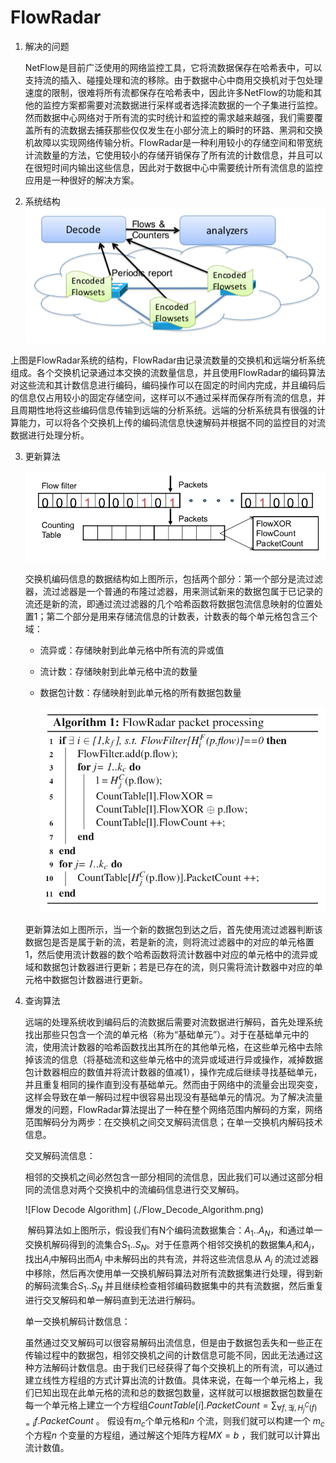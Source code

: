 # FlowRadar

1. 解决的问题

   ​	NetFlow是目前广泛使用的网络监控工具，它将流数据保存在哈希表中，可以支持流的插入、碰撞处理和流的移除。由于数据中心中商用交换机对于包处理速度的限制，很难将所有流都保存在哈希表中，因此许多NetFlow的功能和其他的监控方案都需要对流数据进行采样或者选择流数据的一个子集进行监控。然而数据中心网络对于所有流的实时统计和监控的需求越来越强，我们需要覆盖所有的流数据去捕获那些仅仅发生在小部分流上的瞬时的环路、黑洞和交换机故障以实现网络传输分析。FlowRadar是一种利用较小的存储空间和带宽统计流数量的方法，它使用较小的存储开销保存了所有流的计数信息，并且可以在很短时间内输出这些信息，因此对于数据中心中需要统计所有流信息的监控应用是一种很好的解决方案。

2. 系统结构
![FlowRadar Architecture](./FlowRadar_Architecture.png)

​	上图是FlowRadar系统的结构，FlowRadar由记录流数量的交换机和远端分析系统组成。各个交换机记录通过本交换的流数量信息，并且使用FlowRadar的编码算法对这些流和其计数信息进行编码，编码操作可以在固定的时间内完成，并且编码后的信息仅占用较小的固定存储空间，这样可以不通过采样而保存所有流的信息，并且周期性地将这些编码信息传输到远端的分析系统。远端的分析系统具有很强的计算能力，可以将各个交换机上传的编码流信息快速解码并根据不同的监控目的对流数据进行处理分析。

3. 更新算法

   ![IBLT based flow counters](./IBLT_based_flow_counters.png)

   ​	交换机编码信息的数据结构如上图所示，包括两个部分：第一个部分是流过滤器，流过滤器是一个普通的布隆过滤器，用来测试新来的数据包属于已记录的流还是新的流，即通过流过滤器的几个哈希函数将数据包流信息映射的位置处置1；第二个部分是用来存储流信息的计数表，计数表的每个单元格包含三个域：

   - 流异或：存储映射到此单元格中所有流的异或值

   - 流计数：存储映射到此单元格中流的数量

   - 数据包计数：存储映射到此单元格的所有数据包数量

     ![FlowRadar packet processing algorithm](./FlowRadar_packet_processing_algorithm.png)

   ​	更新算法如上图所示，当一个新的数据包到达之后，首先使用流过滤器判断该数据包是否是属于新的流，若是新的流，则将流过滤器中的对应的单元格置1，然后使用流计数器的数个哈希函数将流计数器中对应的单元格中的流异或域和数据包计数器进行更新；若是已存在的流，则只需将流计数器中对应的单元格中数据包计数器进行更新。

4. 查询算法

   ​	远端的处理系统收到编码后的流数据后需要对流数据进行解码，首先处理系统找出那些只包含一个流的单元格（称为“基础单元”）。对于在基础单元中的流，使用流计数器的哈希函数找出其所在的其他单元格，在这些单元格中去除掉该流的信息（将基础流和这些单元格中的流异或域进行异或操作，减掉数据包计数器相应的数值并将流计数器的值减1），操作完成后继续寻找基础单元，并且重复相同的操作直到没有基础单元。然而由于网络中的流量会出现突变，这样会导致在单一解码过程中很容易出现没有基础单元的情况。为了解决流量爆发的问题，FlowRadar算法提出了一种在整个网络范围内解码的方案，网络范围解码分为两步：在交换机之间交叉解码流信息；在单一交换机内解码技术信息。

   交叉解码流信息：

   ​	相邻的交换机之间必然包含一部分相同的流信息，因此我们可以通过这部分相同的流信息对两个交换机中的流编码信息进行交叉解码。

   ![Flow Decode Algorithm] (./Flow_Decode_Algorithm.png)

   ​	解码算法如上图所示，假设我们有N个编码流数据集合：$A_1..A_N$，和通过单一交换机解码得到的流集合$S_1..S_N$。对于任意两个相邻交换机的数据集$A_i$和$A_j$，找出$A_i$中解码出而$A_j$ 中未解码出的共有流，并将这些流信息从 $A_j$ 的流过滤器中移除，然后再次使用单一交换机解码算法对所有流数据集进行处理，得到新的解码流集合$S_1..S_N$ 并且继续检查相邻编码数据集中的共有流数据，然后重复进行交叉解码和单一解码直到无法进行解码。

   单一交换机解码计数信息：

   ​	虽然通过交叉解码可以很容易解码出流信息，但是由于数据包丢失和一些正在传输过程中的数据包，相邻交换机之间的计数信息可能不同，因此无法通过这种方法解码计数信息。由于我们已经获得了每个交换机上的所有流，可以通过建立线性方程组的方式计算出流的计数值。具体来说，在每一个单元格上，我们已知出现在此单元格的流和总的数据包数量，这样就可以根据数据包数量在每一个单元格上建立一个方程组$CountTable[i].PacketCount=  \sum_{\forall f,\exists j,H^C_j(f)=i}f.PacketCount$ 。 假设有$m_c$个单元格和$n$ 个流，则我们就可以构建一个 $m_c$	个方程$n$ 个变量的方程组，通过解这个矩阵方程$MX=b$ ，我们就可以计算出流计数值。
